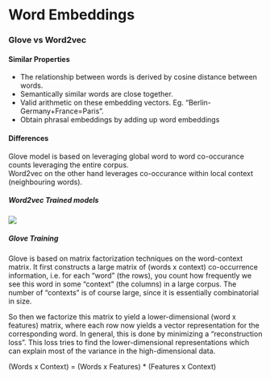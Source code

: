 # Word Embeddings
### Glove vs Word2vec
#### Similar Properties
* The relationship between words is derived by cosine distance between words. 
* Semantically similar words are close together.
* Valid arithmetic on these embedding vectors. Eg. “Berlin-Germany+France=Paris”.    
* Obtain phrasal embeddings by adding up word embeddings

#### Differences
Glove model is based on leveraging global word to word co-occurance counts leveraging the entire corpus.  
Word2vec on the other hand leverages co-occurance within local context (neighbouring words).  

##### Word2vec Trained models
![](https://machinelearninginterview.com/wp-content/uploads/2019/02/CBOW_eta_Skipgram-1024x481.png)

##### Glove Training
Glove is based on matrix factorization techniques on the word-context matrix. It first constructs a large matrix of (words x context) co-occurrence information, i.e. for each “word” (the rows), you count how frequently we see this word in some “context” (the columns) in a large corpus.  The number of “contexts” is of course large, since it is essentially combinatorial in size.

So then we factorize this matrix to yield a lower-dimensional (word x features) matrix, where each row now yields a vector representation for the corresponding word. In general, this is done by minimizing a “reconstruction loss”. This loss tries to find the lower-dimensional representations which can explain most of the variance in the high-dimensional data.

(Words x Context) = (Words x Features) * (Features x Context) 
